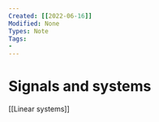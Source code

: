 ```yaml
---
Created: [[2022-06-16]]
Modified: None
Types: Note
Tags: 
- 
---
```

# Signals and systems
[[Linear systems]]